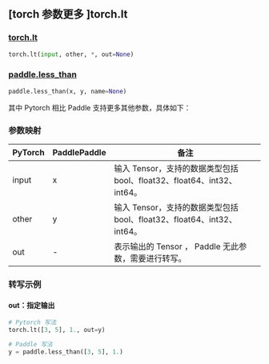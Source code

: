 ## [torch 参数更多 ]torch.lt

### [torch.lt](https://pytorch.org/docs/stable/generated/torch.lt.html#torch.lt)

```python
torch.lt(input, other, *, out=None)
```

### [paddle.less_than](https://www.paddlepaddle.org.cn/documentation/docs/zh/api/paddle/less_than_cn.html)

```python
paddle.less_than(x, y, name=None)
```

其中 Pytorch 相比 Paddle 支持更多其他参数，具体如下：
### 参数映射
| PyTorch       | PaddlePaddle | 备注                                                   |
| ------------- | ------------ | ------------------------------------------------------ |
| input         | x            | 输入 Tensor，支持的数据类型包括 bool、float32、float64、int32、int64。 |
| other         | y            | 输入 Tensor，支持的数据类型包括 bool、float32、float64、int32、int64。  |
| out           | -            | 表示输出的 Tensor ， Paddle 无此参数，需要进行转写。    |


### 转写示例
#### out：指定输出
```python
# Pytorch 写法
torch.lt([3, 5], 1., out=y)

# Paddle 写法
y = paddle.less_than([3, 5], 1.)
```
